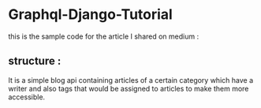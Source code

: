 # Graphql-Django-Tutorial

this is the sample code for the article I shared on medium :

## structure :

It is a simple blog api containing articles of a certain category which have a writer
and also tags that would be assigned to articles to make them more accessible.
